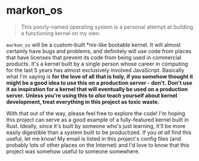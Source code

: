 # markon_os

> This poorly-named operating system is a personal attempt at building a functioning kernel on my own.

`markon_os` will be a custom-built \*nix-like bootable kernel.
It will almost certainly have bugs and problems, and definitely will use code from places that have licenses that prevent its code from being used in commercial products.
It's a kernel built by a single person whose career in computing for the last 5 years has almost exclusively involved JavaScript.
Basically what I'm saying is **for the love of all that is holy, if you somehow thought it might be a good idea to use this on a production server - don't.**
**Don't use it as inspiration for a kernel that will eventually be used on a production server.**
**Unless you're using this to _also_ teach yourself about kernel development, treat everything in this project as toxic waste.**

With that out of the way, please feel free to explore the code!
I'm hoping this project can serve as a good example of a fully-featured kernel built in Rust.
Ideally, since it's built by someone who's just learning, it'll be more easily digestible than a system built to be productized.
If you _at all_ find this useful, let me know!
My email is listed in this project's config files (and probably lots of other places on the Internet) and I'd love to know that this project was somehow useful to someone somewhere.
